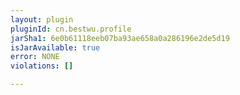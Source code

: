 ```yaml
---
layout: plugin
pluginId: cn.bestwu.profile
jarSha1: 6e0b61118eeb07ba93ae658a0a286196e2de5d19
isJarAvailable: true
error: NONE
violations: []

---
```

